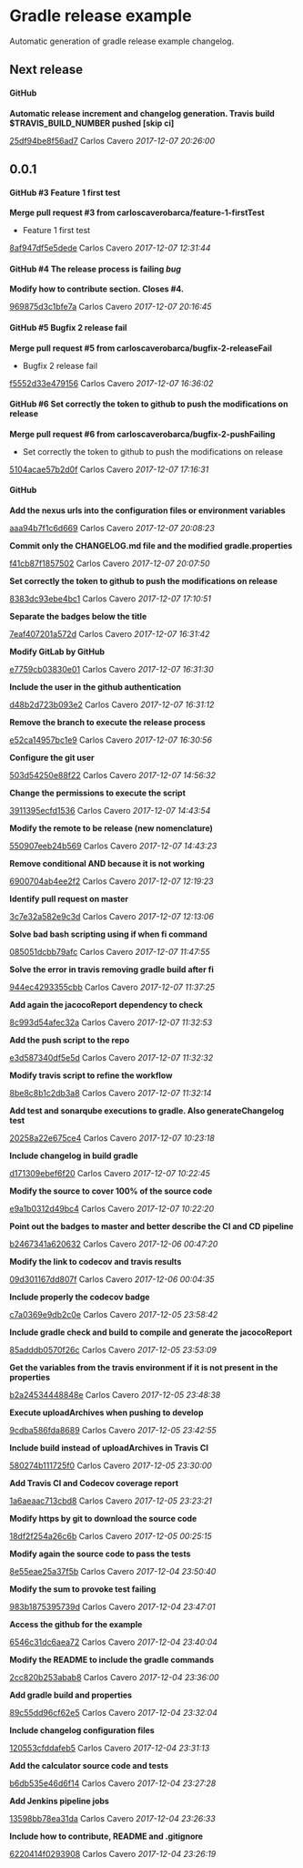 # Gradle release example

Automatic generation of gradle release example changelog.

## Next release
#### GitHub

**Automatic release increment and changelog generation. Travis build $TRAVIS_BUILD_NUMBER pushed [skip ci]**


[25df94be8f56ad7](https://github.com/carloscaverobarca/gradle-release-example/commit/25df94be8f56ad7) Carlos Cavero *2017-12-07 20:26:00*


## 0.0.1

#### GitHub #3 Feature 1 first test 

**Merge pull request #3 from carloscaverobarca/feature-1-firstTest**

 * Feature 1 first test 

[8af947df5e5dede](https://github.com/carloscaverobarca/gradle-release-example/commit/8af947df5e5dede) Carlos Cavero *2017-12-07 12:31:44*



#### GitHub #4 The release process is failing   *bug*  

**Modify how to contribute section. Closes #4.**


[969875d3c1bfe7a](https://github.com/carloscaverobarca/gradle-release-example/commit/969875d3c1bfe7a) Carlos Cavero *2017-12-07 20:16:45*



#### GitHub #5 Bugfix 2 release fail 

**Merge pull request #5 from carloscaverobarca/bugfix-2-releaseFail**

 * Bugfix 2 release fail 

[f5552d33e479156](https://github.com/carloscaverobarca/gradle-release-example/commit/f5552d33e479156) Carlos Cavero *2017-12-07 16:36:02*



#### GitHub #6 Set correctly the token to github to push the modifications on release 

**Merge pull request #6 from carloscaverobarca/bugfix-2-pushFailing**

 * Set correctly the token to github to push the modifications on release 

[5104acae57b2d0f](https://github.com/carloscaverobarca/gradle-release-example/commit/5104acae57b2d0f) Carlos Cavero *2017-12-07 17:16:31*


#### GitHub

**Add the nexus urls into the configuration files or environment variables**


[aaa94b7f1c6d669](https://github.com/carloscaverobarca/gradle-release-example/commit/aaa94b7f1c6d669) Carlos Cavero *2017-12-07 20:08:23*

**Commit only the CHANGELOG.md file and the modified gradle.properties**


[f41cb87f1857502](https://github.com/carloscaverobarca/gradle-release-example/commit/f41cb87f1857502) Carlos Cavero *2017-12-07 20:07:50*

**Set correctly the token to github to push the modifications on release**


[8383dc93ebe4bc1](https://github.com/carloscaverobarca/gradle-release-example/commit/8383dc93ebe4bc1) Carlos Cavero *2017-12-07 17:10:51*

**Separate the badges below the title**


[7eaf407201a572d](https://github.com/carloscaverobarca/gradle-release-example/commit/7eaf407201a572d) Carlos Cavero *2017-12-07 16:31:42*

**Modify GitLab by GitHub**


[e7759cb03830e01](https://github.com/carloscaverobarca/gradle-release-example/commit/e7759cb03830e01) Carlos Cavero *2017-12-07 16:31:30*

**Include the user in the github authentication**


[d48b2d723b093e2](https://github.com/carloscaverobarca/gradle-release-example/commit/d48b2d723b093e2) Carlos Cavero *2017-12-07 16:31:12*

**Remove the branch to execute the release process**


[e52ca14957bc1e9](https://github.com/carloscaverobarca/gradle-release-example/commit/e52ca14957bc1e9) Carlos Cavero *2017-12-07 16:30:56*

**Configure the git user**


[503d54250e88f22](https://github.com/carloscaverobarca/gradle-release-example/commit/503d54250e88f22) Carlos Cavero *2017-12-07 14:56:32*

**Change the permissions to execute the script**


[3911395ecfd1536](https://github.com/carloscaverobarca/gradle-release-example/commit/3911395ecfd1536) Carlos Cavero *2017-12-07 14:43:54*

**Modify the remote to be release (new nomenclature)**


[550907eeb24b569](https://github.com/carloscaverobarca/gradle-release-example/commit/550907eeb24b569) Carlos Cavero *2017-12-07 14:43:23*

**Remove conditional AND because it is not working**


[6900704ab4ee2f2](https://github.com/carloscaverobarca/gradle-release-example/commit/6900704ab4ee2f2) Carlos Cavero *2017-12-07 12:19:23*

**Identify pull request on master**


[3c7e32a582e9c3d](https://github.com/carloscaverobarca/gradle-release-example/commit/3c7e32a582e9c3d) Carlos Cavero *2017-12-07 12:13:06*

**Solve bad bash scripting using if when fi command**


[085051dcbb79afc](https://github.com/carloscaverobarca/gradle-release-example/commit/085051dcbb79afc) Carlos Cavero *2017-12-07 11:47:55*

**Solve the error in travis removing gradle build after fi**


[944ec4293355cbb](https://github.com/carloscaverobarca/gradle-release-example/commit/944ec4293355cbb) Carlos Cavero *2017-12-07 11:37:25*

**Add again the jacocoReport dependency to check**


[8c993d54afec32a](https://github.com/carloscaverobarca/gradle-release-example/commit/8c993d54afec32a) Carlos Cavero *2017-12-07 11:32:53*

**Add the push script to the repo**


[e3d587340df5e5d](https://github.com/carloscaverobarca/gradle-release-example/commit/e3d587340df5e5d) Carlos Cavero *2017-12-07 11:32:32*

**Modify travis script to refine the workflow**


[8be8c8b1c2db3a8](https://github.com/carloscaverobarca/gradle-release-example/commit/8be8c8b1c2db3a8) Carlos Cavero *2017-12-07 11:32:14*

**Add test and sonarqube executions to gradle. Also generateChangelog test**


[20258a22e675ce4](https://github.com/carloscaverobarca/gradle-release-example/commit/20258a22e675ce4) Carlos Cavero *2017-12-07 10:23:18*

**Include changelog in build gradle**


[d171309ebef6f20](https://github.com/carloscaverobarca/gradle-release-example/commit/d171309ebef6f20) Carlos Cavero *2017-12-07 10:22:45*

**Modify the source to cover 100% of the source code**


[e9a1b0312d49bc4](https://github.com/carloscaverobarca/gradle-release-example/commit/e9a1b0312d49bc4) Carlos Cavero *2017-12-07 10:22:20*

**Point out the badges to master and better describe the CI and CD pipeline**


[b2467341a620632](https://github.com/carloscaverobarca/gradle-release-example/commit/b2467341a620632) Carlos Cavero *2017-12-06 00:47:20*

**Modify the link to codecov and travis results**


[09d301167dd807f](https://github.com/carloscaverobarca/gradle-release-example/commit/09d301167dd807f) Carlos Cavero *2017-12-06 00:04:35*

**Include properly the codecov badge**


[c7a0369e9db2c0e](https://github.com/carloscaverobarca/gradle-release-example/commit/c7a0369e9db2c0e) Carlos Cavero *2017-12-05 23:58:42*

**Include gradle check and build to compile and generate the jacocoReport**


[85adddb0570f26c](https://github.com/carloscaverobarca/gradle-release-example/commit/85adddb0570f26c) Carlos Cavero *2017-12-05 23:53:09*

**Get the variables from the travis environment if it is not present in the properties**


[b2a24534448848e](https://github.com/carloscaverobarca/gradle-release-example/commit/b2a24534448848e) Carlos Cavero *2017-12-05 23:48:38*

**Execute uploadArchives when pushing to develop**


[9cdba586fda8689](https://github.com/carloscaverobarca/gradle-release-example/commit/9cdba586fda8689) Carlos Cavero *2017-12-05 23:42:55*

**Include build instead of uploadArchives in Travis CI**


[580274b111725f0](https://github.com/carloscaverobarca/gradle-release-example/commit/580274b111725f0) Carlos Cavero *2017-12-05 23:30:00*

**Add Travis CI and Codecov coverage report**


[1a6aeaac713cbd8](https://github.com/carloscaverobarca/gradle-release-example/commit/1a6aeaac713cbd8) Carlos Cavero *2017-12-05 23:23:21*

**Modify https by git to download the source code**


[18df2f254a26c6b](https://github.com/carloscaverobarca/gradle-release-example/commit/18df2f254a26c6b) Carlos Cavero *2017-12-05 00:25:15*

**Modify again the source code to pass the tests**


[8e55eae25a37f5b](https://github.com/carloscaverobarca/gradle-release-example/commit/8e55eae25a37f5b) Carlos Cavero *2017-12-04 23:50:40*

**Modify the sum to provoke test failing**


[983b1875395739d](https://github.com/carloscaverobarca/gradle-release-example/commit/983b1875395739d) Carlos Cavero *2017-12-04 23:47:01*

**Access the github for the example**


[6546c31dc6aea72](https://github.com/carloscaverobarca/gradle-release-example/commit/6546c31dc6aea72) Carlos Cavero *2017-12-04 23:40:04*

**Modify the README to include the gradle commands**


[2cc820b253abab8](https://github.com/carloscaverobarca/gradle-release-example/commit/2cc820b253abab8) Carlos Cavero *2017-12-04 23:36:00*

**Add gradle build and properties**


[89c55dd96cf62e5](https://github.com/carloscaverobarca/gradle-release-example/commit/89c55dd96cf62e5) Carlos Cavero *2017-12-04 23:32:04*

**Include changelog configuration files**


[120553cfddafeb5](https://github.com/carloscaverobarca/gradle-release-example/commit/120553cfddafeb5) Carlos Cavero *2017-12-04 23:31:13*

**Add the calculator source code and tests**


[b6db535e46d6f14](https://github.com/carloscaverobarca/gradle-release-example/commit/b6db535e46d6f14) Carlos Cavero *2017-12-04 23:27:28*

**Add Jenkins pipeline jobs**


[13598bb78ea31da](https://github.com/carloscaverobarca/gradle-release-example/commit/13598bb78ea31da) Carlos Cavero *2017-12-04 23:26:33*

**Include how to contribute, README and .gitignore**


[6220414f0293908](https://github.com/carloscaverobarca/gradle-release-example/commit/6220414f0293908) Carlos Cavero *2017-12-04 23:26:19*


